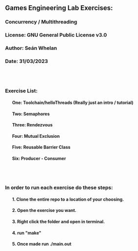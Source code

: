 ## Games Engineering Lab Exercises:
### Concurrency / Multithreading

### License: GNU General Public License v3.0
### Author: Seán Whelan
### Date: 31/03/2023

## &nbsp;&nbsp;&nbsp;&nbsp;&nbsp;&nbsp;&nbsp;&nbsp;&nbsp;&nbsp;&nbsp;&nbsp;
### Exercise List:
#### &nbsp;&nbsp;&nbsp;&nbsp;&nbsp;&nbsp; One: Toolchain/helloThreads (Really just an intro / tutorial)
#### &nbsp;&nbsp;&nbsp;&nbsp;&nbsp;&nbsp; Two: Semaphores  
#### &nbsp;&nbsp;&nbsp;&nbsp;&nbsp;&nbsp; Three: Rendezvous
#### &nbsp;&nbsp;&nbsp;&nbsp;&nbsp;&nbsp; Four: Mutual Exclusion
#### &nbsp;&nbsp;&nbsp;&nbsp;&nbsp;&nbsp; Five: Reusable Barrier Class
#### &nbsp;&nbsp;&nbsp;&nbsp;&nbsp;&nbsp; Six: Producer - Consumer

## &nbsp;&nbsp;&nbsp;&nbsp;&nbsp;&nbsp;&nbsp;&nbsp;&nbsp;&nbsp;&nbsp;&nbsp;

### In order to run each exercise do these steps:
#### &nbsp;&nbsp;&nbsp;&nbsp;&nbsp;&nbsp; 1. Clone the entire repo to a location of your choosing.
#### &nbsp;&nbsp;&nbsp;&nbsp;&nbsp;&nbsp; 2. Open the exercise you want.
#### &nbsp;&nbsp;&nbsp;&nbsp;&nbsp;&nbsp; 3. Right click the folder and open in terminal.
#### &nbsp;&nbsp;&nbsp;&nbsp;&nbsp;&nbsp; 4. run "make"
#### &nbsp;&nbsp;&nbsp;&nbsp;&nbsp;&nbsp; 5. Once made run ./main.out
